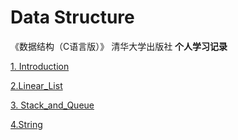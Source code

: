 # Data Structure
《数据结构（C语言版）》 清华大学出版社  **个人学习记录**

[1. Introduction](https://github.com/fantasia85/data-structure/blob/master/first_introduction/introduction.md)

[2.Linear_List](https://github.com/fantasia85/data-structure/blob/master/second_linear_list/linear_list.md)

[3. Stack_and_Queue](https://github.com/fantasia85/data-structure/blob/master/third_stack_and_queue/stack_and_queue.md)

[4.String](https://github.com/fantasia85/data-structure/blob/master/fouth_string/string.md)